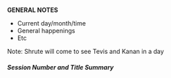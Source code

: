**GENERAL NOTES**
- Current day/month/time
- General happenings
- Etc

Note: Shrute will come to see Tevis and Kanan in a day
##### Session *Number and Title* Summary